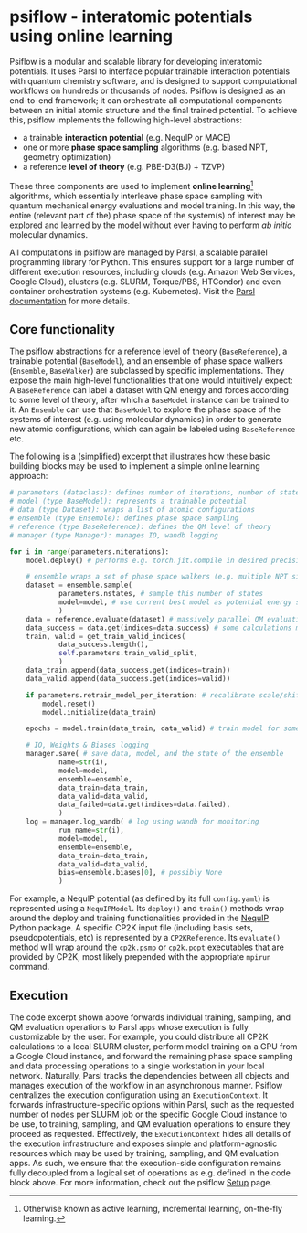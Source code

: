 # **psiflow** - interatomic potentials using online learning

Psiflow is a modular and scalable library for developing interatomic potentials.
It uses Parsl to interface popular trainable interaction potentials with
quantum chemistry software, and is designed to support computational workflows
on hundreds or thousands of nodes.
Psiflow is designed as an end-to-end framework; it can orchestrate all
computational components between an initial atomic structure and the final
trained potential.
To achieve this, psiflow implements the following high-level abstractions:

- a trainable **interaction potential** (e.g. NequIP or MACE)
- one or more **phase space sampling** algorithms (e.g. biased NPT, geometry optimization)
- a reference **level of theory** (e.g. PBE-D3(BJ) + TZVP)

These three components are used to implement **online learning**[^1] algorithms,
which essentially interleave phase space sampling with
quantum mechanical energy evaluations and model training.
In this way, the entire (relevant part of the) phase space of the system(s)
of interest may be explored and learned by the model without ever having to
perform *ab initio* molecular dynamics.

All computations in psiflow are managed by Parsl, a scalable parallel programming
library for Python.
This ensures support for a large number of different execution resources,
including clouds (e.g. Amazon Web Services, Google Cloud),
clusters (e.g. SLURM, Torque/PBS, HTCondor)
and even container orchestration systems (e.g. Kubernetes).
Visit the [Parsl documentation](https://parsl.readthedocs.io/en/stable/) for more details.


## Core functionality 

The psiflow abstractions for a reference level of theory (`BaseReference`), 
a trainable potential (`BaseModel`), and an ensemble of phase space walkers
(`Ensemble`, `BaseWalker`) are subclassed by specific implementations.
They expose the main high-level functionalities that one would intuitively
expect: A `BaseReference` can label a dataset with QM energy and forces according
to some level of theory, after which a `BaseModel` instance can be trained to it.
An `Ensemble` can use that `BaseModel` to explore the phase space of the systems
of interest (e.g. using molecular dynamics) in order to generate new
atomic configurations, which can again be labeled using `BaseReference` etc.

The following is a (simplified) excerpt that illustrates how these basic
building blocks may be used to implement a simple online
learning approach:

```py
# parameters (dataclass): defines number of iterations, number of states to sample etc.
# model (type BaseModel): represents a trainable potential
# data (type Dataset): wraps a list of atomic configurations
# ensemble (type Ensemble): defines phase space sampling
# reference (type BaseReference): defines the QM level of theory
# manager (type Manager): manages IO, wandb logging

for i in range(parameters.niterations):
    model.deploy() # performs e.g. torch.jit.compile in desired precision

    # ensemble wraps a set of phase space walkers (e.g. multiple NPT simulations)
    dataset = ensemble.sample(
            parameters.nstates, # sample this number of states
            model=model, # use current best model as potential energy surface
            )
    data = reference.evaluate(dataset) # massively parallel QM evaluation of sampled states
    data_success = data.get(indices=data.success) # some calculations may fail!
    train, valid = get_train_valid_indices(
            data_success.length(),
            self.parameters.train_valid_split,
            )
    data_train.append(data_success.get(indices=train))
    data_valid.append(data_success.get(indices=valid))

    if parameters.retrain_model_per_iteration: # recalibrate scale/shift/avg_num_neighbors
        model.reset()
        model.initialize(data_train)

    epochs = model.train(data_train, data_valid) # train model for some time

    # IO, Weights & Biases logging
    manager.save( # save data, model, and the state of the ensemble
            name=str(i),
            model=model,
            ensemble=ensemble,
            data_train=data_train,
            data_valid=data_valid,
            data_failed=data.get(indices=data.failed),
            )
    log = manager.log_wandb( # log using wandb for monitoring
            run_name=str(i),
            model=model,
            ensemble=ensemble,
            data_train=data_train,
            data_valid=data_valid,
            bias=ensemble.biases[0], # possibly None
            )
```

For example, a NequIP potential (as defined by its full `config.yaml`) is
represented using a `NequIPModel`.
Its `deploy()` and `train()` methods wrap around the deploy and training
functionalities provided in the [NequIP](https://github.com/mir-group/nequip.git) Python package.
A specific CP2K input file (including basis sets, pseudopotentials, etc)
is represented by a `CP2KReference`. Its `evaluate()` method will wrap around
the `cp2k.psmp` or `cp2k.popt` executables that are provided by CP2K,
most likely prepended with the appropriate `mpirun` command.


## Execution
The code excerpt shown above forwards individual training, sampling, and
QM evaluation operations to Parsl `apps` whose execution is fully customizable
by the user.
For example, you could distribute all CP2K calculations to a local SLURM cluster,
perform model training on a GPU from a Google Cloud instance, and forward
the remaining phase space sampling and data processing operations to a single
workstation in your local network.
Naturally, Parsl tracks the dependencies between all objects and manages execution of the workflow
in an asynchronous manner.
Psiflow centralizes the execution configuration using an `ExecutionContext`.
It forwards infrastructure-specific options within Parsl, such as the requested number of nodes
per SLURM job or the specific Google Cloud instance to be use, to training,
sampling, and QM evaluation operations to ensure they proceed as requested.
Effectively, the `ExecutionContext` hides all details of the execution
infrastructure and exposes simple and platform-agnostic resources which may be
used by training, sampling, and QM evaluation apps.
As such, we ensure that the execution-side configuration remains fully decoupled
from a logical set of operations as e.g. defined in the code block above.
For more information, check out the psiflow [Setup](setup.md) page.


[^1]: Otherwise known as active learning, incremental learning, on-the-fly learning.
